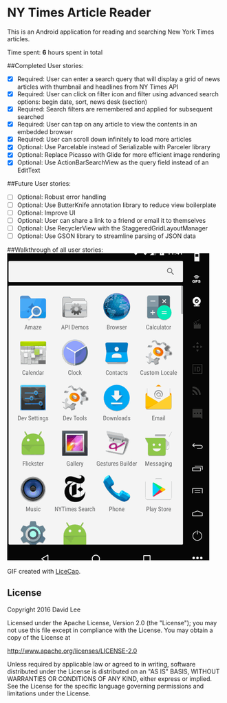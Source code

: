 # NY Times Article Reader

This is an Android application for reading and searching New York Times
articles.

Time spent: **6** hours spent in total

##Completed User stories:
- [x] Required: User can enter a search query that will display a grid of news
  articles with thumbnail and headlines from NY Times API
- [x] Required: User can click on filter icon and filter using advanced search
  options: begin date, sort, news desk (section)
- [x] Required: Search filters are remembered and applied for subsequent
  searched
- [x] Required: User can tap on any article to view the contents in an embedded
  browser
- [x] Required: User can scroll down infinitely to load more articles
- [x] Optional: Use Parcelable instead of Serializable with Parceler library
- [x] Optional: Replace Picasso with Glide for more efficient image rendering
- [x] Optional: Use ActionBarSearchView as the query field instead of an
  EditText

##Future User stories:
- [ ] Optional: Robust error handling
- [ ] Optional: Use ButterKnife annotation library to reduce view boilerplate
- [ ] Optional: Improve UI
- [ ] Optional: User can share a link to a friend or email it to themselves
- [ ] Optional: Use RecyclerView with the StaggeredGridLayoutManager
- [ ] Optional: Use GSON library to streamline parsing of JSON data

##Walkthrough of all user stories:
<img src='https://github.com/realdlee/NYTimesSearch/blob/master/nytimesv1b.gif'
title='Video Walkthrough' width='' alt='Video Walkthrough' />

GIF created with [LiceCap](http://www.cockos.com/licecap/).

## License

Copyright 2016 David Lee

Licensed under the Apache License, Version 2.0 (the "License");
you may not use this file except in compliance with the License.
You may obtain a copy of the License at

  http://www.apache.org/licenses/LICENSE-2.0

Unless required by applicable law or agreed to in writing, software
distributed under the License is distributed on an "AS IS" BASIS,
WITHOUT WARRANTIES OR CONDITIONS OF ANY KIND, either express or implied.
See the License for the specific language governing permissions and
limitations under the License.
